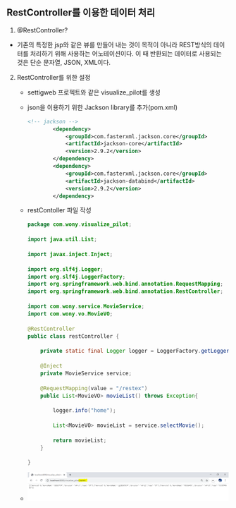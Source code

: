 ## RestController를 이용한 데이터 처리

1.  @RestController?

   - 기존의 특정한 jsp와 같은 뷰를 만들어 내는 것이 목적이 아니라 REST방식의 데이터를 처리하기 위해 사용하는 어노테이션이다. 이 때 반환되는 데이터로 사용되는 것은 단순 문자열, JSON, XML이다.

2. RestController를 위한 설정

   - settigweb 프로젝트와 같은 visualize_pilot를 생성

   - json을 이용하기 위한 Jackson library를 추가(pom.xml)

     ```xml
     <!-- jackson -->
             <dependency>
                 <groupId>com.fasterxml.jackson.core</groupId>
                 <artifactId>jackson-core</artifactId>
                 <version>2.9.2</version>
             </dependency>
             <dependency>
                 <groupId>com.fasterxml.jackson.core</groupId>
                 <artifactId>jackson-databind</artifactId>
                 <version>2.9.2</version>
             </dependency>
     ```

   - restContoller 파일 작성

     ```java
     package com.wony.visualize_pilot;
     
     import java.util.List;
     
     import javax.inject.Inject;
     
     import org.slf4j.Logger;
     import org.slf4j.LoggerFactory;
     import org.springframework.web.bind.annotation.RequestMapping;
     import org.springframework.web.bind.annotation.RestController;
     
     import com.wony.service.MovieService;
     import com.wony.vo.MovieVO;
     
     @RestController
     public class restController {
         
         private static final Logger logger = LoggerFactory.getLogger(restController.class);
         
         @Inject
         private MovieService service;
         
         @RequestMapping(value = "/restex")
         public List<MovieVO> movieList() throws Exception{
      
             logger.info("home");
             
             List<MovieVO> movieList = service.selectMovie();
      
             return movieList;
         }
         
     }
     ```

   - ![1582178705734](./images/3-1.PNG)

